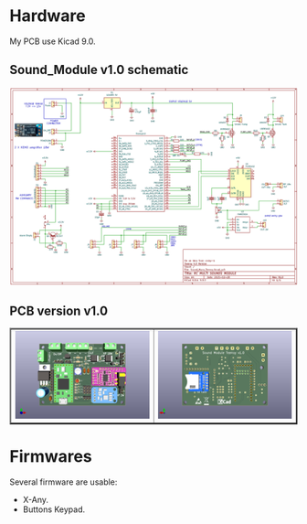 # Hardware
My PCB use Kicad 9.0.  

## Sound_Module v1.0 schematic
![here](https://github.com/pierrotm777/SoundModule_Teensy4.0-version/blob/main/Hardware/Sound_Myca_Teensy_v1.0.png)  

## PCB version v1.0
<table border="2">
<tr>
<td><img src="https://github.com/pierrotm777/SoundModule_Teensy4.0-version/blob/main/Hardware/Sound_Myca_Teensy-Top3d.png" border="0"/></td>
<td><img src="https://github.com/pierrotm777/SoundModule_Teensy4.0-version/blob/main/Hardware/Sound_Myca_Teensy-Bot3d.png" border="0"/></td>
</tr>
</table>

# Firmwares
Several firmware are usable:
- X-Any.
- Buttons Keypad. 

